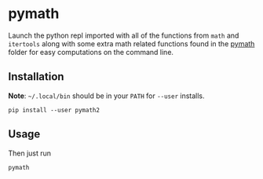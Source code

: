 # pymath

Launch the python repl imported with all of the functions from `math` and `itertools` along with some extra math related functions found in the [pymath](https://github.com/cjbassi/pymath/tree/master/pymath) folder for easy computations on the command line.

## Installation

**Note**: `~/.local/bin` should be in your `PATH` for `--user` installs.

```shell
pip install --user pymath2
```

## Usage

Then just run
```shell
pymath
```

